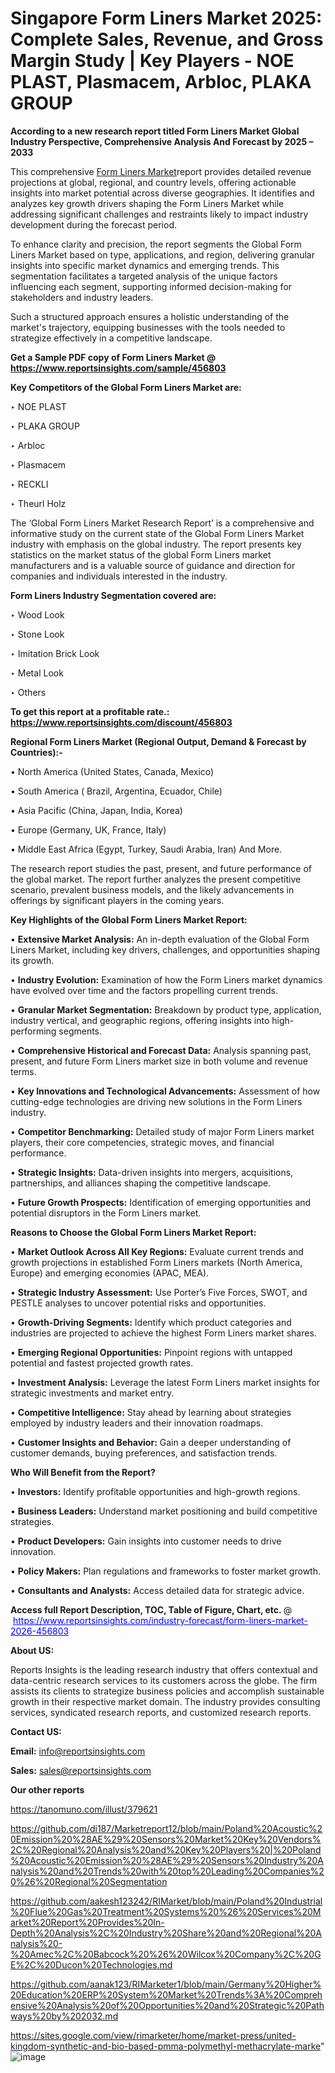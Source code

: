 # Singapore Form Liners Market 2025: Complete Sales, Revenue, and Gross Margin Study | Key Players - NOE PLAST, Plasmacem, Arbloc, PLAKA GROUP

<strong>According to a new research report titled Form Liners Market Global Industry Perspective, Comprehensive Analysis And Forecast by 2025 – 2033</strong>

This comprehensive <a href=https://www.reportsinsights.com/sample/456803>Form Liners Market</a>report provides detailed revenue projections at global, regional, and country levels, offering actionable insights into market potential across diverse geographies. It identifies and analyzes key growth drivers shaping the Form Liners Market while addressing significant challenges and restraints likely to impact industry development during the forecast period.

To enhance clarity and precision, the report segments the Global Form Liners Market based on type, applications, and region, delivering granular insights into specific market dynamics and emerging trends. This segmentation facilitates a targeted analysis of the unique factors influencing each segment, supporting informed decision-making for stakeholders and industry leaders.

Such a structured approach ensures a holistic understanding of the market's trajectory, equipping businesses with the tools needed to strategize effectively in a competitive landscape.

<strong>Get a Sample PDF copy of Form Liners Market </strong><strong>@<a href=https://www.reportsinsights.com/sample/456803 style=color:#0000ff;> https://www.reportsinsights.com/sample/456803</a></strong></font>

<strong>Key Competitors of the Global Form Liners Market are:</strong>

‣ NOE PLAST

‣ PLAKA GROUP

‣ Arbloc

‣ Plasmacem

‣ RECKLI

‣ Theurl Holz

The ‘Global Form Liners Market Research Report’ is a comprehensive and informative study on the current state of the Global Form Liners Market industry with emphasis on the global industry. The report presents key statistics on the market status of the global Form Liners market manufacturers and is a valuable source of guidance and direction for companies and individuals interested in the industry.

<strong>Form Liners Industry Segmentation covered are:</strong>

‣ Wood Look

‣ Stone Look

‣ Imitation Brick Look

‣ Metal Look

‣ Others

<strong>To get this report at a profitable rate.: <a href=https://www.reportsinsights.com/discount/456803 style=color:#0000ff;>https://www.reportsinsights.com/discount/456803</a></strong></font>

<strong>Regional Form Liners Market (Regional Output, Demand &amp; Forecast by Countries):-</strong>

• North America (United States, Canada, Mexico)

• South America ( Brazil, Argentina, Ecuador, Chile)

• Asia Pacific (China, Japan, India, Korea)

• Europe (Germany, UK, France, Italy)

• Middle East Africa (Egypt, Turkey, Saudi Arabia, Iran) And More.

The research report studies the past, present, and future performance of the global market. The report further analyzes the present competitive scenario, prevalent business models, and the likely advancements in offerings by significant players in the coming years.

<strong>Key Highlights of the Global Form Liners Market Report:</strong>

• <strong>Extensive Market Analysis:</strong> An in-depth evaluation of the Global Form Liners Market, including key drivers, challenges, and opportunities shaping its growth.

• <strong>Industry Evolution:</strong> Examination of how the Form Liners market dynamics have evolved over time and the factors propelling current trends.

• <strong>Granular Market Segmentation:</strong> Breakdown by product type, application, industry vertical, and geographic regions, offering insights into high-performing segments.

• <strong>Comprehensive Historical and Forecast Data:</strong> Analysis spanning past, present, and future Form Liners market size in both volume and revenue terms.

• <strong>Key Innovations and Technological Advancements:</strong> Assessment of how cutting-edge technologies are driving new solutions in the Form Liners industry.

• <strong>Competitor Benchmarking:</strong> Detailed study of major Form Liners market players, their core competencies, strategic moves, and financial performance.

• <strong>Strategic Insights:</strong> Data-driven insights into mergers, acquisitions, partnerships, and alliances shaping the competitive landscape.

• <strong>Future Growth Prospects:</strong> Identification of emerging opportunities and potential disruptors in the Form Liners market.

<strong>Reasons to Choose the Global Form Liners Market Report:</strong>

• <strong>Market Outlook Across All Key Regions:</strong> Evaluate current trends and growth projections in established Form Liners markets (North America, Europe) and emerging economies (APAC, MEA).

• <strong>Strategic Industry Assessment:</strong> Use Porter’s Five Forces, SWOT, and PESTLE analyses to uncover potential risks and opportunities.

• <strong>Growth-Driving Segments:</strong> Identify which product categories and industries are projected to achieve the highest Form Liners market shares.

• <strong>Emerging Regional Opportunities:</strong> Pinpoint regions with untapped potential and fastest projected growth rates.

• <strong>Investment Analysis:</strong> Leverage the latest Form Liners market insights for strategic investments and market entry.

• <strong>Competitive Intelligence:</strong> Stay ahead by learning about strategies employed by industry leaders and their innovation roadmaps.

• <strong>Customer Insights and Behavior:</strong> Gain a deeper understanding of customer demands, buying preferences, and satisfaction trends.

<strong>Who Will Benefit from the Report?</strong>

• <strong>Investors:</strong> Identify profitable opportunities and high-growth regions.

• <strong>Business Leaders:</strong> Understand market positioning and build competitive strategies.

• <strong>Product Developers:</strong> Gain insights into customer needs to drive innovation.

• <strong>Policy Makers:</strong> Plan regulations and frameworks to foster market growth.

• <strong>Consultants and Analysts:</strong> Access detailed data for strategic advice.
</ul>
<strong>Access full Report Description, TOC, Table of Figure, Chart, etc. </strong>@  <a href=https://www.reportsinsights.com/industry-forecast/form-liners-market-2026-456803 style=color:#0000ff;>https://www.reportsinsights.com/industry-forecast/form-liners-market-2026-456803</a></font>

<strong><strong>About US</strong>:</strong>

Reports Insights is the leading research industry that offers contextual and data-centric research services to its customers across the globe. The firm assists its clients to strategize business policies and accomplish sustainable growth in their respective market domain. The industry provides consulting services, syndicated research reports, and customized research reports.

<strong>Contact US:</strong>

<p class=""""><b>Email:</b> <a href=mailto:info@reportsinsights.com>info@reportsinsights.com</a></p>
<p class=""""><b>Sales:</b> <a href=mailto:sales@reportsinsights.com>sales@reportsinsights.com</a></p>

<strong>Our other reports</strong>

<a href=https://tanomuno.com/illust/379621>https://tanomuno.com/illust/379621</a>

<a href=https://github.com/di187/Marketreport12/blob/main/Poland%20Acoustic%20Emission%20%28AE%29%20Sensors%20Market%20Key%20Vendors%2C%20Regional%20Analysis%20and%20Key%20Players%20|%20Poland%20Acoustic%20Emission%20%28AE%29%20Sensors%20Industry%20Analysis%20and%20Trends%20with%20top%20Leading%20Companies%20%26%20Regional%20Segmentation>https://github.com/di187/Marketreport12/blob/main/Poland%20Acoustic%20Emission%20%28AE%29%20Sensors%20Market%20Key%20Vendors%2C%20Regional%20Analysis%20and%20Key%20Players%20|%20Poland%20Acoustic%20Emission%20%28AE%29%20Sensors%20Industry%20Analysis%20and%20Trends%20with%20top%20Leading%20Companies%20%26%20Regional%20Segmentation</a>

<a href=https://github.com/aakesh123242/RIMarket/blob/main/Poland%20Industrial%20Flue%20Gas%20Treatment%20Systems%20%26%20Services%20Market%20Report%20Provides%20In-Depth%20Analysis%2C%20Industry%20Share%20and%20Regional%20Analysis%20-%20Amec%2C%20Babcock%20%26%20Wilcox%20Company%2C%20GE%2C%20Ducon%20Technologies.md>https://github.com/aakesh123242/RIMarket/blob/main/Poland%20Industrial%20Flue%20Gas%20Treatment%20Systems%20%26%20Services%20Market%20Report%20Provides%20In-Depth%20Analysis%2C%20Industry%20Share%20and%20Regional%20Analysis%20-%20Amec%2C%20Babcock%20%26%20Wilcox%20Company%2C%20GE%2C%20Ducon%20Technologies.md</a>

<a href=https://github.com/aanak123/RIMarketer1/blob/main/Germany%20Higher%20Education%20ERP%20System%20Market%20Trends%3A%20Comprehensive%20Analysis%20of%20Opportunities%20and%20Strategic%20Pathways%20by%202032.md>https://github.com/aanak123/RIMarketer1/blob/main/Germany%20Higher%20Education%20ERP%20System%20Market%20Trends%3A%20Comprehensive%20Analysis%20of%20Opportunities%20and%20Strategic%20Pathways%20by%202032.md</a>

<a href=https://sites.google.com/view/rimarketer/home/market-press/united-kingdom-synthetic-and-bio-based-pmma-polymethyl-methacrylate-marke>https://sites.google.com/view/rimarketer/home/market-press/united-kingdom-synthetic-and-bio-based-pmma-polymethyl-methacrylate-marke</a>"
![image](https://github.com/user-attachments/assets/68373992-86cd-4b06-aa90-8b36df692107)
